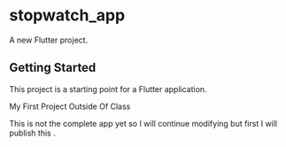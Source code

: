 # stopwatch_app

A new Flutter project.

## Getting Started

This project is a starting point for a Flutter application.

My First Project Outside Of Class

This is not the complete app yet so 
I will continue modifying but first I 
will publish this .
